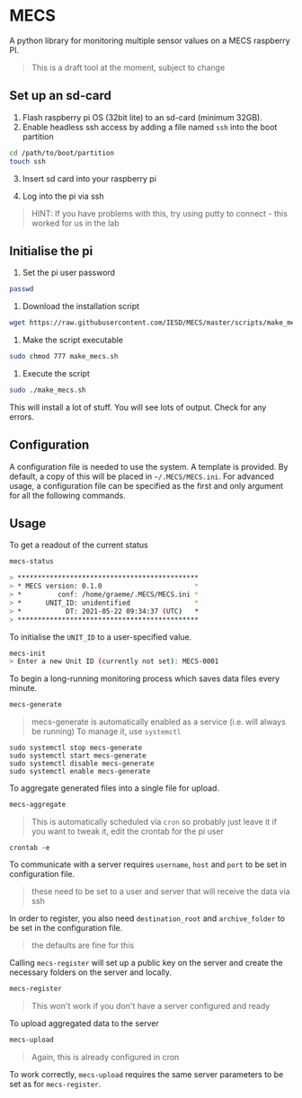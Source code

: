 # MECS

A python library for monitoring multiple sensor values on a MECS raspberry PI.

> This is a draft tool at the moment, subject to change

## Set up an sd-card

1. Flash raspberry pi OS (32bit lite) to an sd-card (minimum 32GB).
1. Enable headless ssh access by adding a file named `ssh` into the boot partition
```bash
cd /path/to/boot/partition
touch ssh
```
3. Insert sd card into your raspberry pi

4. Log into the pi via ssh
> HINT: If you have problems with this, try using putty to connect - this worked for us in the lab

## Initialise the pi

1. Set the pi user password
```bash
passwd
```

1. Download the installation script
```bash
wget https://raw.githubusercontent.com/IESD/MECS/master/scripts/make_mecs.sh
```

1. Make the script executable
```bash
sudo chmod 777 make_mecs.sh
```

1. Execute the script
```bash
sudo ./make_mecs.sh
```

This will install a lot of stuff.
You will see lots of output.
Check for any errors.

## Configuration

A configuration file is needed to use the system.
A template is provided.
By default, a copy of this will be placed in `~/.MECS/MECS.ini`.
For advanced usage, a configuration file can be specified as the first and only argument for all the following commands.

## Usage

To get a readout of the current status

```bash
mecs-status

> *********************************************
> * MECS version: 0.1.0                       *
> *         conf: /home/graeme/.MECS/MECS.ini *
> *      UNIT_ID: unidentified                *
> *           DT: 2021-05-22 09:34:37 (UTC)   *
> *********************************************

```

To initialise the `UNIT_ID` to a user-specified value.

```bash
mecs-init
> Enter a new Unit ID (currently not set): MECS-0001
```

To begin a long-running monitoring process which saves data files every minute.

```bash
mecs-generate
```

> mecs-generate is automatically enabled as a service (i.e. will always be running)
> To manage it, use `systemctl`
```
sudo systemctl stop mecs-generate
sudo systemctl start mecs-generate
sudo systemctl disable mecs-generate
sudo systemctl enable mecs-generate
```

To aggregate generated files into a single file for upload.

```bash
mecs-aggregate
```
> This is automatically scheduled via `cron` so probably just leave it
if you want to tweak it, edit the crontab for the pi user
```
crontab -e
```

To communicate with a server requires `username`, `host` and `port` to be set in configuration file.

> these need to be set to a user and server that will receive the data via ssh

In order to register, you also need `destination_root` and `archive_folder` to be set in the configuration file.

> the defaults are fine for this

Calling `mecs-register` will set up a public key on the server and create the necessary folders on the server and locally.

```bash
mecs-register
```
> This won't work if you don't have a server configured and ready

To upload aggregated data to the server

```bash
mecs-upload
```
> Again, this is already configured in cron

To work correctly, `mecs-upload` requires the same server parameters to be set as for `mecs-register`.
